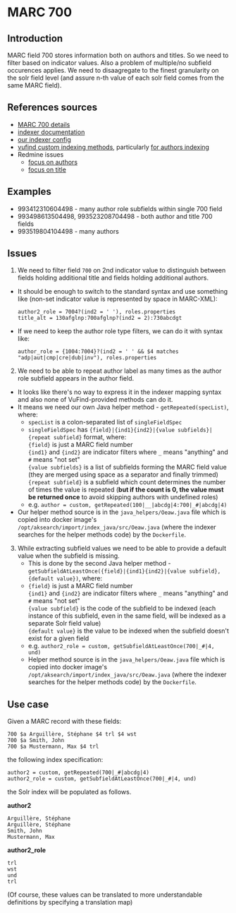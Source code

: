 # MARC 700

## Introduction

MARC field 700 stores information both on authors and titles. So we need to filter based on indicator values.
Also a problem of multiple/no subfield occurences applies. We need to disaagregate to the finest granularity on the solr field level (and assure n-th value of each solr field comes from the same MARC field).

## References sources

* [MARC 700 details](https://docs.google.com/spreadsheets/d/1viPa98Qjh9m7SVn_01KbgGUBFmECfqJG_F3kOkiBUk0/edit)
* [indexer documentation](https://github.com/solrmarc/solrmarc/wiki)
* [our indexer config](https://github.com/acdh-oeaw/AkSearchSolr/blob/main/local/import/marc_local.properties)
* [vufind custom indexing methods](https://github.com/vufind-org/vufind/tree/dev/import/index_java/src/org/vufind/index), 
  particularly [for authors indexing](https://github.com/vufind-org/vufind/blob/dev/import/index_java/src/org/vufind/index/CreatorTools.java)
* Redmine issues
  * [focus on authors](https://redmine.acdh.oeaw.ac.at/issues/19489)
  * [focus on title](https://redmine.acdh.oeaw.ac.at/issues/20204)

## Examples

* 993412310604498 - many author role subfields within single 700 field
* 993498613504498, 993523208704498 - both author and title 700 fields
* 993519804104498 - many authors

## Issues

1. We need to filter field `700` on 2nd indicator value to distinguish between fields holding additional title and fields holding additional authors.
  * It should be enough to switch to the standard syntax and use something like (non-set indicator value is represented by space in MARC-XML):
    ```
    author2_role = 7004?(ind2 = ' '), roles.properties
    title_alt = 130afglnp:700afglnp?(ind2 = 2):730abcdgt
    ```
  * If we need to keep the author role type filters, we can do it with syntax like:
    ```
    author_role = {1004:7004}?(ind2 = ' ' && $4 matches "adp|aut|cmp|cre|dub|inv"), roles.properties
    ```
2. We need to be able to repeat author label as many times as the author role subfield appears in the author field.
  * It looks like there's no way to express it in the indexer mapping syntax and also none of VuFind-provided methods can do it.
  * It means we need our own Java helper method - `getRepeated(specList)`, where:
    * `specList` is a colon-separated list of `singleFieldSpec`
    * `singleFieldSpec` has `{field}|{ind1}{ind2}|{value subfields}|{repeat subfield}` format, where:  
      `{field}` is just a MARC field number  
      `{ind1}` and `{ind2}` are indicator filters where `_` means "anything" and `#` means "not set"  
      `{value subfields}` is a list of subfields forming the MARC field value (they are merged using space as a separator and finally trimmed)  
      `{repeat subfield}` is a subfield which count determines the number of times the value is repeated (**but if the count is 0, the value must be returned once** to avoid skipping authors with undefined roles)
    * e.g. `author = custom, getRepeated(100|__|abcdg|4:700|_#|abcdg|4)`
  * Our helper method source is in the `java_helpers/Oeaw.java` file which is copied into docker image's `/opt/aksearch/import/index_java/src/Oeaw.java`
    (where the indexer searches for the helper methods code) by the `Dockerfile`.
3. While extracting subfield values we need to be able to provide a default value when the subfield is missing.
   * This is done by the second Java helper method - `getSubfieldAtLeastOnce({field}|{ind1}{ind2}|{value subfield}, {default value})`, where:
    * `{field}` is just a MARC field number  
      `{ind1}` and `{ind2}` are indicator filters where `_` means "anything" and `#` means "not set"  
      `{value subfield}` is the code of the subfield to be indexed (each instance of this subfield, even in the same field, will be indexed as a separate Solr field value)  
      `{default value}` is the value to be indexed when the subfield doesn't exist for a given field
    * e.g. `author2_role = custom, getSubfieldAtLeastOnce(700|_#|4, und)`
    * Helper method source is in the `java_helpers/Oeaw.java` file which is copied into docker image's `/opt/aksearch/import/index_java/src/Oeaw.java`
    (where the indexer searches for the helper methods code) by the `Dockerfile`.

## Use case

Given a MARC record with these fields:
```
700 $a Arguillère, Stéphane $4 trl $4 wst
700 $a Smith, John
700 $a Mustermann, Max $4 trl
```

the following index specification:
```
author2 = custom, getRepeated(700|_#|abcdg|4)
author2_role = custom, getSubfieldAtLeastOnce(700|_#|4, und)
```
the Solr index will be populated as follows.

**author2**
```
Arguillère, Stéphane
Arguillère, Stéphane
Smith, John
Mustermann, Max
```

**author2_role**
```
trl
wst
und
trl
```
(Of course, these values can be translated to more understandable definitions by specifying a translation map)
